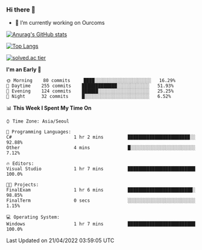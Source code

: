 ### Hi there 👋

- 🔭 I’m currently working on Ourcoms

<!--
**Rhange/Rhange** is a ✨ _special_ ✨ repository because its `README.md` (this file) appears on your GitHub profile.

Here are some ideas to get you started:

- 🌱 I’m currently learning ...
- 👯 I’m looking to collaborate on ...
- 🤔 I’m looking for help with ...
- 💬 Ask me about ...
- 📫 How to reach me: ...
- 😄 Pronouns: ...
- ⚡ Fun fact: ...
-->

[![Anurag's GitHub stats](https://github-readme-stats.vercel.app/api?username=rhange&show_icons=true&theme=gruvbox)](https://github.com/anuraghazra/github-readme-stats)

[![Top Langs](https://github-readme-stats.vercel.app/api/top-langs/?username=rhange&layout=compact&theme=gruvbox)](https://github.com/anuraghazra/github-readme-stats)

[![solved.ac tier](http://mazassumnida.wtf/api/generate_badge?boj=rhange0511)](https://solved.ac/rhange0511)

  <!--START_SECTION:waka-->
**I'm an Early 🐤** 

```text
🌞 Morning    80 commits     ████░░░░░░░░░░░░░░░░░░░░░   16.29% 
🌆 Daytime    255 commits    █████████████░░░░░░░░░░░░   51.93% 
🌃 Evening    124 commits    ██████░░░░░░░░░░░░░░░░░░░   25.25% 
🌙 Night      32 commits     █░░░░░░░░░░░░░░░░░░░░░░░░   6.52%

```


📊 **This Week I Spent My Time On** 

```text
⌚︎ Time Zone: Asia/Seoul

💬 Programming Languages: 
C#                       1 hr 2 mins         ███████████████████████░░   92.88% 
Other                    4 mins              █░░░░░░░░░░░░░░░░░░░░░░░░   7.12%

🔥 Editors: 
Visual Studio            1 hr 7 mins         █████████████████████████   100.0%

🐱‍💻 Projects: 
FinalExam                1 hr 6 mins         ████████████████████████░   98.85% 
FinalTerm                0 secs              ░░░░░░░░░░░░░░░░░░░░░░░░░   1.15%

💻 Operating System: 
Windows                  1 hr 7 mins         █████████████████████████   100.0%

```


 Last Updated on 21/04/2022 03:59:05 UTC
<!--END_SECTION:waka-->
